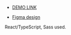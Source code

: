 - [DEMO LINK](https://Rozdorozhnii.github.io/challenge/)

- [Figma design](https://mandrillapp.com/track/click/31141827/www.figma.com?p=eyJzIjoiNHZQWkZ0SHRCdGVoaGVoQUEtSnhGc2t6OElvIiwidiI6MSwicCI6IntcInVcIjozMTE0MTgyNyxcInZcIjoxLFwidXJsXCI6XCJodHRwczpcXFwvXFxcL3d3dy5maWdtYS5jb21cXFwvZmlsZVxcXC9FMXZqdzE4TldWeFNDQzlSQldFMm1KXFxcL0Zyb250ZW5kLUNvZGUtQ2hhbGxlbmdlXCIsXCJpZFwiOlwiODExMWI3OTZiZjk3NGFjMDk3NGU2NDU1OTk0NzUyMGFcIixcInVybF9pZHNcIjpbXCJhN2M3Y2EyMzMzOTE0MmRkZjQ2OTc1YzkyYzRiODg1Njc0MTY3YjUxXCJdfSJ9/)

React/TypeScript, Sass used.